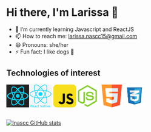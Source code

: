# Hi there, I'm Larissa 🖖

- 🌱 I’m currently learning Javascript and ReactJS
- 📫 How to reach me: larissa.nascc15@gmail.com
- 😄 Pronouns: she/her
- ⚡ Fun fact: I like dogs 🐶

## Technologies of interest

<img src="images/react-icon.png" alt="react icon" width="60px" height="60px"/><img src="images/react-native-icon.png" alt="react native icon" width="60px" height="60px"/>
<img src="images/javascript-icon.png" alt="javascript icon" width="60px" height="60px"/><img src="images/node-icon.png" alt="node icon" width="60px" height="60px"/>
<img src="images/html-icon.png" alt="html icon" width="60px" height="60px"/><img src="images/css-icon.png" alt="css icon" width="60px" height= "60px"/>

##
[![lnascc GitHub stats](https://github-readme-stats.vercel.app/api?username=lnascc&show_icons=true&theme=tokyonight)
](https://github.com/anuraghazra/github-readme-stats)

